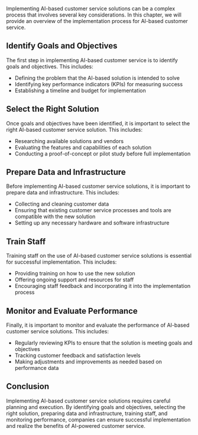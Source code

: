 
Implementing AI-based customer service solutions can be a complex process that involves several key considerations. In this chapter, we will provide an overview of the implementation process for AI-based customer service.

Identify Goals and Objectives
-----------------------------

The first step in implementing AI-based customer service is to identify goals and objectives. This includes:

* Defining the problem that the AI-based solution is intended to solve
* Identifying key performance indicators (KPIs) for measuring success
* Establishing a timeline and budget for implementation

Select the Right Solution
-------------------------

Once goals and objectives have been identified, it is important to select the right AI-based customer service solution. This includes:

* Researching available solutions and vendors
* Evaluating the features and capabilities of each solution
* Conducting a proof-of-concept or pilot study before full implementation

Prepare Data and Infrastructure
-------------------------------

Before implementing AI-based customer service solutions, it is important to prepare data and infrastructure. This includes:

* Collecting and cleaning customer data
* Ensuring that existing customer service processes and tools are compatible with the new solution
* Setting up any necessary hardware and software infrastructure

Train Staff
-----------

Training staff on the use of AI-based customer service solutions is essential for successful implementation. This includes:

* Providing training on how to use the new solution
* Offering ongoing support and resources for staff
* Encouraging staff feedback and incorporating it into the implementation process

Monitor and Evaluate Performance
--------------------------------

Finally, it is important to monitor and evaluate the performance of AI-based customer service solutions. This includes:

* Regularly reviewing KPIs to ensure that the solution is meeting goals and objectives
* Tracking customer feedback and satisfaction levels
* Making adjustments and improvements as needed based on performance data

Conclusion
----------

Implementing AI-based customer service solutions requires careful planning and execution. By identifying goals and objectives, selecting the right solution, preparing data and infrastructure, training staff, and monitoring performance, companies can ensure successful implementation and realize the benefits of AI-powered customer service.
